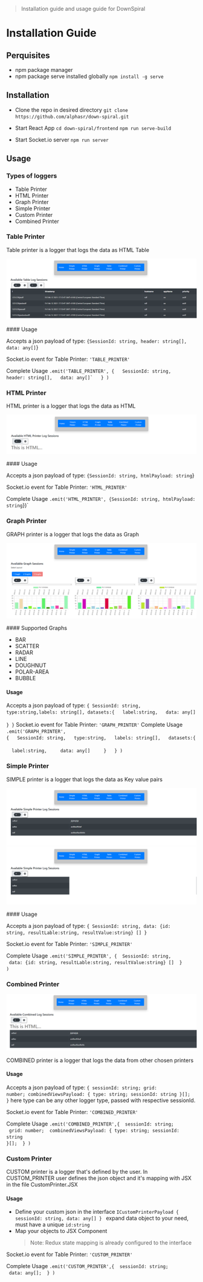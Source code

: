 > Installation guide and usage guide for DownSpiral

# Installation Guide

## Perquisites

- npm package manager
- npm package serve installed globally `npm install -g serve`

## Installation

- Clone the repo in desired directory
  `git clone https://github.com/alphasr/down-spiral.git`
  <br/>
- Start React App
  `cd down-spiral/frontend`
  `npm run serve-build`
  <br/>

- Start Socket.io server
  `npm run server`

## Usage

### Types of loggers

- Table Printer
- HTML Printer
- Graph Printer
- Simple Printer
- Custom Printer
- Combined Printer

### Table Printer

Table printer is a logger that logs the data as HTML Table

<p>
  <img src="public/images/table-printer.PNG"  title="hover text">
</p>
#### Usage

Accepts a json payload of type:
`{SessionId: string, header: string[], data: any[]`}

Socket.io event for Table Printer:
`'TABLE_PRINTER'`

Complete Usage
<code>.emit('TABLE_PRINTER', {
&nbsp; SessionId: string,
&nbsp; header: string[],
&nbsp; data: any[]`
&nbsp; }
)</code>

### HTML Printer

HTML printer is a logger that logs the data as HTML

<p>
  <img src="public/images/html-printer.PNG"  title="hover text">
</p>
#### Usage

Accepts a json payload of type:
`{SessionId: string, htmlPayload: string`}

Socket.io event for Table Printer:
`'HTML_PRINTER'`

Complete Usage
`.emit('HTML_PRINTER', {SessionId: string, htmlPayload: string`})`

### Graph Printer

GRAPH printer is a logger that logs the data as Graph

<p>
  <img src="public/images/graph-printer.PNG"  title="hover text">
</p>
#### Supported Graphs

- BAR
- SCATTER
- RADAR
- LINE
- DOUGHNUT
- POLAR-AREA
- BUBBLE

#### Usage

Accepts a json payload of type:
<code>{
SessionId: string,
type:string,labels: string[],
datasets:{
&nbsp; label:string,
&nbsp; data: any[]
&nbsp; }
}</code>
Socket.io event for Table Printer:
`'GRAPH_PRINTER'`
Complete Usage
<code>.emit('GRAPH_PRINTER', {
&nbsp; SessionId: string,
&nbsp; type:string,
&nbsp; labels: string[],
&nbsp; datasets:{
&nbsp; &nbsp; label:string,
&nbsp; &nbsp; data: any[]
&nbsp; &nbsp; }
&nbsp; }
)</code>

### Simple Printer

SIMPLE printer is a logger that logs the data as Key value pairs

<p>
  <img src="public/images/simple-printer.PNG"  title="hover text">
  <img src="public/images/simple-printer-2.PNG"  title="hover text">
</p>
#### Usage

Accepts a json payload of type:
<code>{
SessionId: string,
data: {id: string, resultLable:string, resultValue:string} []
}</code>

Socket.io event for Table Printer:
`'SIMPLE_PRINTER'`

Complete Usage
<code>.emit('SIMPLE_PRINTER', {
&nbsp;SessionId: string,
&nbsp;data: {id: string, resultLable:string, resultValue:string} []
&nbsp;}
)</code>

### Combined Printer

<p>
  <img src="public/images/combined-printer.png"  title="hover text">
</p>
COMBINED printer is a logger that logs the data from other chosen printers

#### Usage

Accepts a json payload of type:
<code>{
sessionId: string;
grid: number;
combinedViewsPayload: { type: string; sessionId: string }[];
}</code>
here type can be any other logger type, passed with respective sessionId.

Socket.io event for Table Printer:
`'COMBINED_PRINTER'`

Complete Usage
<code>.emit('COMBINED_PRINTER',{
&nbsp;sessionId: string;
&nbsp;grid: number;
&nbsp;combinedViewsPayload: { type: string; sessionId: string }[];
&nbsp;}
)</code>

### Custom Printer

CUSTOM printer is a logger that's defined by the user.
In CUSTOM_PRINTER user defines the json object and it's mapping with JSX in the file CustomPrinter.JSX

#### Usage

- Define your custom json in the interface
  `ICustomPrinterPayload { sessionId: string, data: any[] } `
  expand data object to your need, must have a unique `id:string`
- Map your objects to JSX Component
  > Note: Redux state mapping is already configured to the interface

Socket.io event for Table Printer:
`'CUSTOM_PRINTER'`

Complete Usage
<code>.emit('CUSTOM_PRINTER',{
&nbsp;sessionId: string;
&nbsp;data: any[];
&nbsp;}
)</code>
